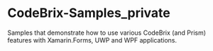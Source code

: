 # CodeBrix-Samples_private
Samples that demonstrate how to use various CodeBrix (and Prism) features with Xamarin.Forms, UWP and WPF applications.
